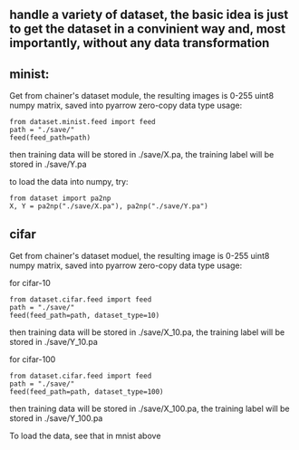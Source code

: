 ## handle a variety of dataset, the basic idea is just to get the dataset in a convinient way and, most importantly, without any data transformation

## minist:
Get from chainer's dataset module, the resulting images is 0-255 uint8 numpy matrix, saved into pyarrow zero-copy data type
usage:
```
from dataset.minist.feed import feed
path = "./save/"
feed(feed_path=path)
```
then training data will be stored in ./save/X.pa, the training label will be stored in ./save/Y.pa

to load the data into numpy, try:
```
from dataset import pa2np
X, Y = pa2np("./save/X.pa"), pa2np("./save/Y.pa")
```

## cifar
Get from chainer's dataset moduel, the resulting image is 0-255 uint8 numpy matrix, saved into pyarrow zero-copy data type
usage:

for cifar-10
```
from dataset.cifar.feed import feed
path = "./save/"
feed(feed_path=path, dataset_type=10)
```
then training data will be stored in ./save/X_10.pa, the training label will be stored in ./save/Y_10.pa

for cifar-100
```
from dataset.cifar.feed import feed
path = "./save/"
feed(feed_path=path, dataset_type=100)
```
then training data will be stored in ./save/X_100.pa, the training label will be stored in ./save/Y_100.pa

To load the data, see that in mnist above